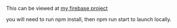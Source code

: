 

This can be viewed at [my firebase project](https://thoash-7b778.firebaseapp.com)


you will need to run npm install, then npm run start to launch locally.